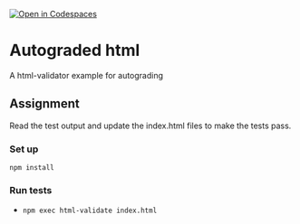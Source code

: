 [![Open in Codespaces](https://classroom.github.com/assets/launch-codespace-f4981d0f882b2a3f0472912d15f9806d57e124e0fc890972558857b51b24a6f9.svg)](https://classroom.github.com/open-in-codespaces?assignment_repo_id=10328387)
# Autograded html
A html-validator example for autograding

## Assignment

Read the test output and update the index.html files to make the tests pass.

### Set up  
`npm install`

### Run tests  
- `npm exec html-validate index.html`
